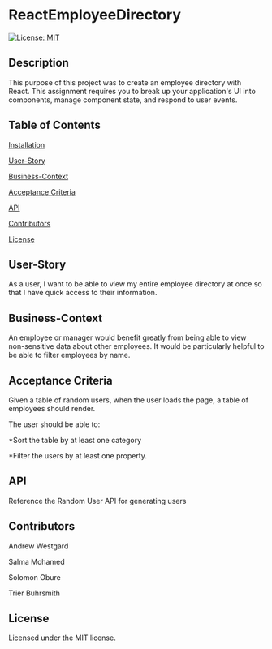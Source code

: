 # ReactEmployeeDirectory

[![License: MIT](https://img.shields.io/badge/License-MIT-blue.svg)](https://opensource.org/licenses/MIT)

## Description

This purpose of this project was to create an employee directory with React. This assignment requires you to break up your application's UI into components, manage component state, and respond to user events.

## Table of Contents
  
[Installation](#installation)
  
[User-Story](#user-story)
  
[Business-Context](#business-context)

[Acceptance Criteria](#acceptance-criteria)

[API](#api)

[Contributors](#contributors)

[License](#license)


## User-Story

As a user, I want to be able to view my entire employee directory at once so that I have quick access to their information.

## Business-Context

An employee or manager would benefit greatly from being able to view non-sensitive data about other employees. It would be particularly helpful to be able to filter employees by name.
  
## Acceptance Criteria 

Given a table of random users, when the user loads the page, a table of employees should render.

The user should be able to:

*Sort the table by at least one category

*Filter the users by at least one property.

## API

Reference the Random User API for generating users

## Contributors

Andrew Westgard

Salma Mohamed

Solomon Obure 

Trier Buhrsmith

## License 
  
Licensed under the MIT license. 